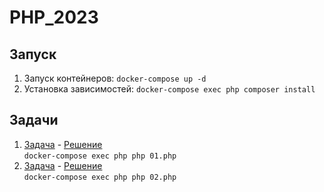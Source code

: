 # PHP_2023

## Запуск
1. Запуск контейнеров: `docker-compose up -d`
1. Установка зависимостей: `docker-compose exec php composer install`

## Задачи
1. [Задача](https://leetcode.com/problems/intersection-of-two-linked-lists/) - 
    [Решение](https://leetcode.com/problems/intersection-of-two-linked-lists/submissions/997476407/)  
   `docker-compose exec php php 01.php`
1. [Задача](https://leetcode.com/problems/fraction-to-recurring-decimal/) -
   [Решение](https://leetcode.com/problems/fraction-to-recurring-decimal/submissions/1004337271/)  
   `docker-compose exec php php 02.php`
